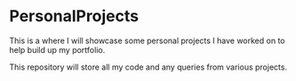 # PersonalProjects

This is a where I will showcase some personal projects I have worked on to help build up my portfolio.

This repository will store all my code and any queries from various projects.
